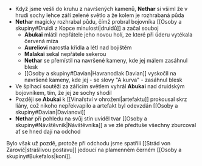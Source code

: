 - Když jsme vešli do kruhu z navršených kamenů, **Nethar** si všiml že v hrudi sochy lehce září zelené světlo a že kolem je rozhrabaná půda
- **Nethar** magicky rozhrabal půdu, čímž probral bojovníka [[Osoby a skupiny#Druidi z Kopce minulosti|druidů]] a začal souboj
	- **Abukai** mlátil nepřátele jeho novou holí, ze které při úderu vytékala červená míza
	- **Aureliovi** narostla křídla a létl nad bojištěm
	- **Malakai** sekal nepřátele sekerou
	- **Nethar** se přemístil na navršené kameny, kde jej málem zasáhnul blesk
	- [[Osoby a skupiny#Davian|Havranodlak Davian]] vyskočil na navršené kameny, kde jej - se slovy "A kurva" - zasáhnul blesk
- Ve šplhací soutěži za zářícím světlem vyhrál **Abukai** nad druidským bojovníkem, tím, že jej ze sochy shodil
- Později se **Abukai** k [[Vinařství v ohrožení|artefaktu]] prokousal skrz liány, což nikoho nepřekvapilo a artefakt byl odevzdán [[Osoby a skupiny#Davian|Davianovi]]
- **Nethar** při pohledu na svůj stín uviděl tvar [[Osoby a skupiny#Návštěvník|Návštěvníka]] a ve zlé předtuše všechny zburcoval ať se hned dají na odchod

Bylo však už pozdě, protože při odchodu jsme spatřili [[Strád von Zarovič|strašlivou postavu]] jedoucí na plamenném černém [[Osoby a skupiny#Bukefalos|koni]].